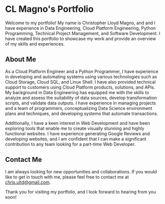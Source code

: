 

# CL Magno's Portfolio

Welcome to my portfolio! My name is Christopher Lloyd Magno, and and I have experience in Data Engineering, Cloud Platform Engineering, Python Programming, Technical Project Management, and Software Development. I have created this portfolio to showcase my work and provide an overview of my skills and experiences.

## About Me

As a Cloud Platform Engineer and a Python Programmer, I have experience in developing and automating systems using various technologies such as Cloud Storage, Cloud SQL, and Linux Shell. I have also provided technical support to customers using Cloud Platform products, solutions, and APIs. My background in Data Engineering has equipped me with the skills to analyze and assess the suitability of data sources, develop transformation scripts, and validate data outputs. I have experience in managing projects and a team of programmers, conceptualizing Data Science environment plans and techniques, and developing systems that automate transactions.

Additionally, I have a keen interest in Web Development and have been exploring tools that enable me to create visually stunning and highly functional websites. I have experience generating Google Reviews and developing websites, and I am confident that I can make a significant contribution to any team looking for a part-time Web Developer.


## Contact Me

I am always looking for new opportunities and collaborations. If you would like to get in touch with me, please feel free to contact me at chris.ultd@gmail.com.

Thank you for visiting my portfolio, and I look forward to hearing from you soon!
